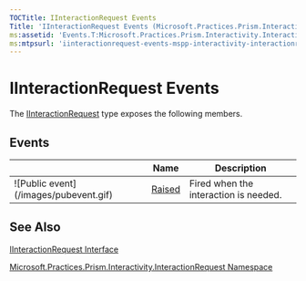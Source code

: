 ```yaml
---
TOCTitle: IInteractionRequest Events
Title: 'IInteractionRequest Events (Microsoft.Practices.Prism.Interactivity.InteractionRequest)'
ms:assetid: 'Events.T:Microsoft.Practices.Prism.Interactivity.InteractionRequest.IInteractionRequest'
ms:mtpsurl: 'iinteractionrequest-events-mspp-interactivity-interactionrequest.md'
---
```


# IInteractionRequest Events

The [IInteractionRequest](https://msdn.microsoft.com/library/microsoft.practices.prism.interactivity.interactionrequest.iinteractionrequest) type exposes the following members.

## Events


<table>

<thead>
<tr class="header">
<th> </th>
<th>Name</th>
<th>Description</th>
</tr>
</thead>
<tbody>
<tr class="odd">
<td>![Public event](/images/pubevent.gif)</td>
<td><a href="https://msdn.microsoft.com/library/microsoft.practices.prism.interactivity.interactionrequest.iinteractionrequest.raised">Raised</a></td>
<td><div class="summary">
Fired when the interaction is needed.
</div></td>
</tr>
</tbody>
</table>

## See Also
[IInteractionRequest Interface](https://msdn.microsoft.com/library/microsoft.practices.prism.interactivity.interactionrequest.iinteractionrequest)

[Microsoft.Practices.Prism.Interactivity.InteractionRequest Namespace](https://msdn.microsoft.com/library/microsoft.practices.prism.interactivity.interactionrequest)
